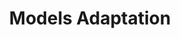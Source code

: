---
word: "true"

title: "Models Adaptation"

categories: ['']

tags: ['Models', 'Adaptation']

arwords: 'تكييف وتحويل النماذج'

arexps: []

enwords: ['Models Adaptation']

enexps: []

arlexicons: 'ك'

enlexicons: 'M'

authors: ['Ruqayya Roshdy']

translators: ['X']

citations: 'تطبيقات أساسية في المعالجة الآلية للغة العربية'

sources: 'مركز الملك عبدالله بن عبدالعزيز الدولي لخدمة اللغة العربية'

slug: ""
---